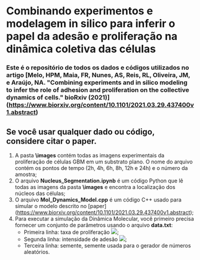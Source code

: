 # Combinando experimentos e modelagem in silico para inferir o papel da adesão e proliferação na dinâmica coletiva das células


### Este é o repositório de todos os dados e códigos utilizados no artigo [Melo, HPM, Maia, FR, Nunes, AS, Reis, RL, Oliveira, JM, e Araújo, NA. "Combining experiments and in silico modeling to infer the role of adhesion and proliferation on the collective dynamics of cells." bioRxiv (2021)] (https://www.biorxiv.org/content/10.1101/2021.03.29.437400v1.abstract)

## Se você usar qualquer dado ou código, considere citar o paper.

1. A pasta **\images** contém todas as imagens experimentais da proliferação de células GBM em um substrato plano. O nome do arquivo contém os pontos de tempo (2h, 4h, 6h, 8h, 12h e 24h) e o número da amostra;
1. O arquivo **Nucleus_Segmentation.ipynb** é um código Python que lê todas as imagens da pasta **\images** e encontra a localização dos núcleos das células;
2. O arquivo **Mol_Dynamics_Model.cpp** é um código C++ usado para simular o modelo descrito no [paper] (https://www.biorxiv.org/content/10.1101/2021.03.29.437400v1.abstract);
3. Para executar a simulação da Dinâmica Molecular, você primeiro precisa fornecer um conjunto de parâmetros usando o arquivo **data.txt**:
    - Primeira linha: taxa de proliferação <img src = "https://render.githubusercontent.com/render/math?math=\lambda">;
    - Segunda linha: intensidade de adesão <img src = "https://render.githubusercontent.com/render/math?math=\tau">;
    - Terceira linha: semente, semente usada para o gerador de números aleatórios.
